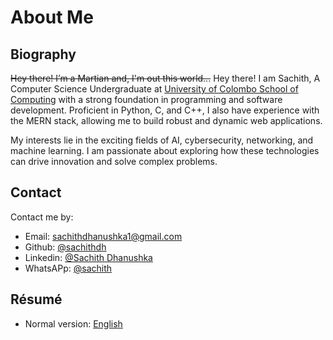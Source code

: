 # About Me

## Biography

~~Hey there! I’m a Martian and, I'm out this world...~~ Hey there! I am Sachith, A Computer Science Undergraduate at [University of Colombo School of Computing](https://ucsc.cmb.ac.lk/) with a strong foundation in programming and software development. Proficient in Python, C, and C++, I also have experience with the MERN stack, allowing me to build robust and dynamic web applications.

My interests lie in the exciting fields of AI, cybersecurity, networking, and machine learning. I am passionate about exploring how these technologies can drive innovation and solve complex problems.

## Contact

Contact me by:

- Email: [sachithdhanushka1@gmail.com](mailto:sachithdhanushka1@gmail.com)
- Github: [@sachithdh](https://github.com/sachithdh)
- Linkedin: [@Sachith Dhanushka](https://www.linkedin.com/in/sachithdh)
- WhatsAPp: [@sachith](tel:+94767643457)

## Résumé

- Normal version: [English](#)

